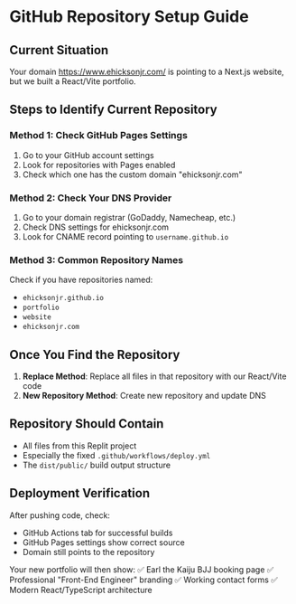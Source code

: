 # GitHub Repository Setup Guide

## Current Situation
Your domain https://www.ehicksonjr.com/ is pointing to a Next.js website, but we built a React/Vite portfolio.

## Steps to Identify Current Repository

### Method 1: Check GitHub Pages Settings
1. Go to your GitHub account settings
2. Look for repositories with Pages enabled
3. Check which one has the custom domain "ehicksonjr.com"

### Method 2: Check Your DNS Provider
1. Go to your domain registrar (GoDaddy, Namecheap, etc.)
2. Check DNS settings for ehicksonjr.com
3. Look for CNAME record pointing to `username.github.io`

### Method 3: Common Repository Names
Check if you have repositories named:
- `ehicksonjr.github.io`
- `portfolio`
- `website`
- `ehicksonjr.com`

## Once You Find the Repository
1. **Replace Method**: Replace all files in that repository with our React/Vite code
2. **New Repository Method**: Create new repository and update DNS

## Repository Should Contain
- All files from this Replit project
- Especially the fixed `.github/workflows/deploy.yml`
- The `dist/public/` build output structure

## Deployment Verification
After pushing code, check:
- GitHub Actions tab for successful builds
- GitHub Pages settings show correct source
- Domain still points to the repository

Your new portfolio will then show:
✅ Earl the Kaiju BJJ booking page
✅ Professional "Front-End Engineer" branding
✅ Working contact forms
✅ Modern React/TypeScript architecture